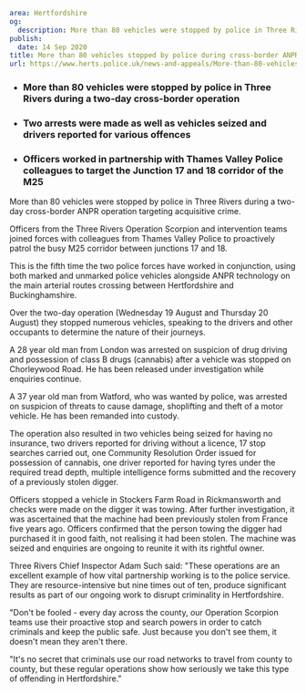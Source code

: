 ```yaml
area: Hertfordshire
og:
  description: More than 80 vehicles were stopped by police in Three Rivers during a two-day cross-border ANPR operation targeting acquisitive crime.
publish:
  date: 14 Sep 2020
title: More than 80 vehicles stopped by police during cross-border ANPR operation
url: https://www.herts.police.uk/news-and-appeals/More-than-80-vehicles-stopped-by-police-during-cross-border-anpr-operation-0602
```

* ### More than 80 vehicles were stopped by police in Three Rivers during a two-day cross-border operation

 * ### Two arrests were made as well as vehicles seized and drivers reported for various offences

 * ### Officers worked in partnership with Thames Valley Police colleagues to target the Junction 17 and 18 corridor of the M25

More than 80 vehicles were stopped by police in Three Rivers during a two-day cross-border ANPR operation targeting acquisitive crime.

Officers from the Three Rivers Operation Scorpion and intervention teams joined forces with colleagues from Thames Valley Police to proactively patrol the busy M25 corridor between junctions 17 and 18.

This is the fifth time the two police forces have worked in conjunction, using both marked and unmarked police vehicles alongside ANPR technology on the main arterial routes crossing between Hertfordshire and Buckinghamshire.

Over the two-day operation (Wednesday 19 August and Thursday 20 August) they stopped numerous vehicles, speaking to the drivers and other occupants to determine the nature of their journeys.

A 28 year old man from London was arrested on suspicion of drug driving and possession of class B drugs (cannabis) after a vehicle was stopped on Chorleywood Road. He has been released under investigation while enquiries continue.

A 37 year old man from Watford, who was wanted by police, was arrested on suspicion of threats to cause damage, shoplifting and theft of a motor vehicle. He has been remanded into custody.

The operation also resulted in two vehicles being seized for having no insurance, two drivers reported for driving without a licence, 17 stop searches carried out, one Community Resolution Order issued for possession of cannabis, one driver reported for having tyres under the required tread depth, multiple intelligence forms submitted and the recovery of a previously stolen digger.

Officers stopped a vehicle in Stockers Farm Road in Rickmansworth and checks were made on the digger it was towing. After further investigation, it was ascertained that the machine had been previously stolen from France five years ago. Officers confirmed that the person towing the digger had purchased it in good faith, not realising it had been stolen. The machine was seized and enquiries are ongoing to reunite it with its rightful owner.

Three Rivers Chief Inspector Adam Such said: "These operations are an excellent example of how vital partnership working is to the police service. They are resource-intensive but nine times out of ten, produce significant results as part of our ongoing work to disrupt criminality in Hertfordshire.

"Don't be fooled - every day across the county, our Operation Scorpion teams use their proactive stop and search powers in order to catch criminals and keep the public safe. Just because you don't see them, it doesn't mean they aren't there.

"It's no secret that criminals use our road networks to travel from county to county, but these regular operations show how seriously we take this type of offending in Hertfordshire."
